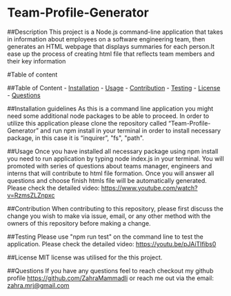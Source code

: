 # Team-Profile-Generator
##Description
   This project is a Node.js command-line application that takes in information about employees on a software engineering team, then generates an HTML webpage that displays summaries for each person.It ease up the process of creating html file that reflects team members and their key information
   
#Table of content

 ##Table of Content
    - [Installation](#Installation)
    - [Usage](#Usage)
    - [Contribution](#Contribution)
    - [Testing](#Testing)
    - [License](#License)
    - [Questions](#Questions)
    
    

 ##Installation guidelines
    As this is a command line application you might need some additional node packages to be able to proceed. In order to utilize this application please clone the repository called “Team-Profile-Generator” and run npm install in your terminal in order to install necessary package, in this case it is “inquirer”, "fs", "path".
   
   ##Usage
    Once you have installed all necessary package using npm install you need to run application by typing node index.js in your terminal. You will promoted with series of questions about teams manager, engineers and interns that will contribute to html file formation. Once you will answer all questions and choose finish  htmls file will be automatically generated.
    Please check the detailed video: https://www.youtube.com/watch?v=RzmsZLZnpxc

  
  ##Contribution
    When contributing to this repository, please first discuss the change you wish to make via issue, email, or any other method with the owners of this repository before making a change.

 
 ##Testing
    Please use "npm run test" on the command line to test the application.
    Please check the detailed video: https://youtu.be/pJAiTIfibs0

  
  ##License
    MIT license was utilised for the this project.

   ##Questions
    If you have any questions feel to reach checkout my github profile
        https://github.com/ZahraMammadli
    or reach me out via the email:
        zahra.mrj@gmail.com
